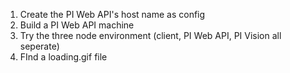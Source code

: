 
1. Create the PI Web API's host name as config
2. Build a PI Web API machine
3. Try the three node environment (client, PI Web API, PI Vision all seperate)
4. FInd a loading.gif file